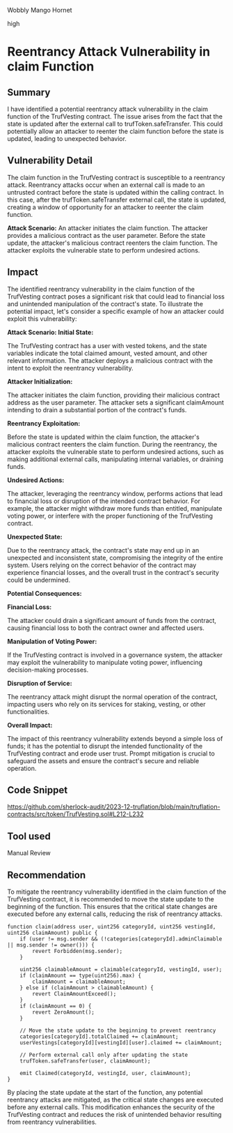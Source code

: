 Wobbly Mango Hornet

high

# Reentrancy Attack Vulnerability in claim Function

## Summary
I have identified a potential reentrancy attack vulnerability in the claim function of the TrufVesting contract. The issue arises from the fact that the state is updated after the external call to trufToken.safeTransfer. This could potentially allow an attacker to reenter the claim function before the state is updated, leading to unexpected behavior.
## Vulnerability Detail
The claim function in the TrufVesting contract is susceptible to a reentrancy attack. Reentrancy attacks occur when an external call is made to an untrusted contract before the state is updated within the calling contract. In this case, after the trufToken.safeTransfer external call, the state is updated, creating a window of opportunity for an attacker to reenter the claim function.

**Attack Scenario:**
An attacker initiates the claim function.
The attacker provides a malicious contract as the user parameter.
Before the state update, the attacker's malicious contract reenters the claim function.
The attacker exploits the vulnerable state to perform undesired actions.

## Impact
The identified reentrancy vulnerability in the claim function of the TrufVesting contract poses a significant risk that could lead to financial loss and unintended manipulation of the contract's state. To illustrate the potential impact, let's consider a specific example of how an attacker could exploit this vulnerability:

**Attack Scenario:
Initial State:**

The TrufVesting contract has a user with vested tokens, and the state variables indicate the total claimed amount, vested amount, and other relevant information.
The attacker deploys a malicious contract with the intent to exploit the reentrancy vulnerability.

**Attacker Initialization:**

The attacker initiates the claim function, providing their malicious contract address as the user parameter.
The attacker sets a significant claimAmount intending to drain a substantial portion of the contract's funds.

**Reentrancy Exploitation:**

Before the state is updated within the claim function, the attacker's malicious contract reenters the claim function.
During the reentrancy, the attacker exploits the vulnerable state to perform undesired actions, such as making additional external calls, manipulating internal variables, or draining funds.

**Undesired Actions:**

The attacker, leveraging the reentrancy window, performs actions that lead to financial loss or disruption of the intended contract behavior.
For example, the attacker might withdraw more funds than entitled, manipulate voting power, or interfere with the proper functioning of the TrufVesting contract.

**Unexpected State:**

Due to the reentrancy attack, the contract's state may end up in an unexpected and inconsistent state, compromising the integrity of the entire system.
Users relying on the correct behavior of the contract may experience financial losses, and the overall trust in the contract's security could be undermined.

**Potential Consequences:**

**Financial Loss:**

The attacker could drain a significant amount of funds from the contract, causing financial loss to both the contract owner and affected users.

**Manipulation of Voting Power:**

If the TrufVesting contract is involved in a governance system, the attacker may exploit the vulnerability to manipulate voting power, influencing decision-making processes.

**Disruption of Service:**

The reentrancy attack might disrupt the normal operation of the contract, impacting users who rely on its services for staking, vesting, or other functionalities.

**Overall Impact:**

The impact of this reentrancy vulnerability extends beyond a simple loss of funds; it has the potential to disrupt the intended functionality of the TrufVesting contract and erode user trust. Prompt mitigation is crucial to safeguard the assets and ensure the contract's secure and reliable operation.

## Code Snippet
https://github.com/sherlock-audit/2023-12-truflation/blob/main/truflation-contracts/src/token/TrufVesting.sol#L212-L232
## Tool used

Manual Review

## Recommendation
To mitigate the reentrancy vulnerability identified in the claim function of the TrufVesting contract, it is recommended to move the state update to the beginning of the function. This ensures that the critical state changes are executed before any external calls, reducing the risk of reentrancy attacks.

```solidity
function claim(address user, uint256 categoryId, uint256 vestingId, uint256 claimAmount) public {
    if (user != msg.sender && (!categories[categoryId].adminClaimable || msg.sender != owner())) {
        revert Forbidden(msg.sender);
    }

    uint256 claimableAmount = claimable(categoryId, vestingId, user);
    if (claimAmount == type(uint256).max) {
        claimAmount = claimableAmount;
    } else if (claimAmount > claimableAmount) {
        revert ClaimAmountExceed();
    }
    if (claimAmount == 0) {
        revert ZeroAmount();
    }

    // Move the state update to the beginning to prevent reentrancy
    categories[categoryId].totalClaimed += claimAmount;
    userVestings[categoryId][vestingId][user].claimed += claimAmount;

    // Perform external call only after updating the state
    trufToken.safeTransfer(user, claimAmount);

    emit Claimed(categoryId, vestingId, user, claimAmount);
}
```
By placing the state update at the start of the function, any potential reentrancy attacks are mitigated, as the critical state changes are executed before any external calls. This modification enhances the security of the TrufVesting contract and reduces the risk of unintended behavior resulting from reentrancy vulnerabilities.


